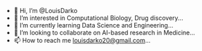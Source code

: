 - 👋 Hi, I’m @LouisDarko
- 👀 I’m interested in Computational Biology, Drug discovery...
- 🌱 I’m currently learning Data Science and Engineering...
- 💞️ I’m looking to collaborate on AI-based research in Medicine...
- 📫 How to reach me louisdarko20@gmail.com...

<!---
LouisDarko/LouisDarko is a ✨ special ✨ repository because its `README.md` (this file) appears on your GitHub profile.
You can click the Preview link to take a look at your changes.
--->
